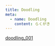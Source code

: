 ```yaml
---
title: Doodling
meta:
  - name: Doodling
    content: らくがき
---
```

 [doodling_001](/Doodling/doodling_001.html "doodling_001")